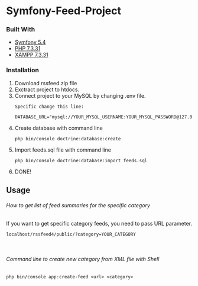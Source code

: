 # Symfony-Feed-Project


### Built With

* [Symfony 5.4](https://symfony.com)
* [PHP 7.3.31](https://www.php.net)
* [XAMPP 7.3.31](https://www.apachefriends.org/index.html)


### Installation

1. Download rssfeed.zip file 
2. Exctract project to htdocs.
3. Connect project to your MySQL by changing .env file.
    ```
    Specific change this line:
    
    DATABASE_URL="mysql://YOUR_MYSQL_USERNAME:YOUR_MYSQL_PASSWORD@127.0.0.1:3306/feeds"
    ```
4. Create database with command line
    ```
    php bin/console doctrine:database:create 
    ```
5. Import feeds.sql file with command line
    ```
    php bin/console doctrine:database:import feeds.sql
    ```
7. DONE!

## Usage

###### How to get list of feed summaries for the specific category

If you want to get specific category feeds, you need to pass URL parameter.

```
localhost/rssfeed4/public/?category=YOUR_CATEGORY
```
<br>

###### Command line to create new category from XML file with Shell
```
php bin/console app:create-feed <url> <category>
```




